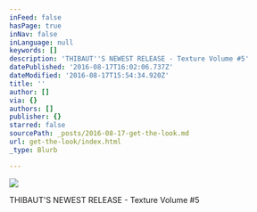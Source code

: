 ```yaml
---
inFeed: false
hasPage: true
inNav: false
inLanguage: null
keywords: []
description: 'THIBAUT''S NEWEST RELEASE - Texture Volume #5'
datePublished: '2016-08-17T16:02:06.737Z'
dateModified: '2016-08-17T15:54:34.920Z'
title: ''
author: []
via: {}
authors: []
publisher: {}
starred: false
sourcePath: _posts/2016-08-17-get-the-look.md
url: get-the-look/index.html
_type: Blurb

---
```

![](https://the-grid-user-content.s3-us-west-2.amazonaws.com/51b47b3c-c755-49d4-9a54-646bc291b502.jpg)

THIBAUT'S NEWEST RELEASE - Texture Volume \#5